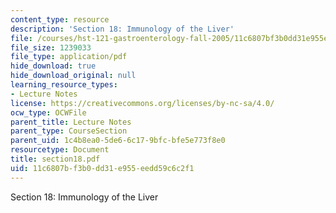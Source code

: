 ```yaml
---
content_type: resource
description: 'Section 18: Immunology of the Liver'
file: /courses/hst-121-gastroenterology-fall-2005/11c6807bf3b0dd31e955eedd59c6c2f1_section18.pdf
file_size: 1239033
file_type: application/pdf
hide_download: true
hide_download_original: null
learning_resource_types:
- Lecture Notes
license: https://creativecommons.org/licenses/by-nc-sa/4.0/
ocw_type: OCWFile
parent_title: Lecture Notes
parent_type: CourseSection
parent_uid: 1c4b8ea0-5de6-6c17-9bfc-bfe5e773f8e0
resourcetype: Document
title: section18.pdf
uid: 11c6807b-f3b0-dd31-e955-eedd59c6c2f1
---
```

Section 18: Immunology of the Liver